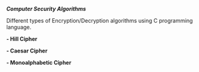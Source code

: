 ***Computer Security Algorithms***

Different types of Encryption/Decryption algorithms using C programming language.

**- Hill Cipher**

**- Caesar Cipher**

**- Monoalphabetic Cipher**
